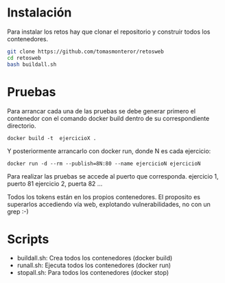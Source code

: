 # Instalación

Para instalar los retos hay que clonar el repositorio y construir todos los contenedores.

```bash
git clone https://github.com/tomasmonteror/retosweb
cd retosweb
bash buildall.sh
```

# Pruebas

Para arrancar cada una de las pruebas se debe generar primero el contenedor con el comando docker 
build dentro de su correspondiente directorio.

`docker build -t  ejercicioX .`

Y posteriormente arrancarlo con docker run, donde N es cada ejercicio:

`docker run -d --rm --publish=8N:80 --name ejercicioN ejercicioN`

Para realizar las pruebas se accede al puerto que corresponda. 
	ejercicio 1, puerto 81 
	ejercicio 2, puerta 82
	...

Todos los tokens están en los propios contenedores. El proposito es superarlos accediendo vía web,
 explotando vulnerabilidades, no con un grep :-)

# Scripts

- buildall.sh: Crea todos los contenedores (docker build)
- runall.sh: Ejecuta todos los contenedores (docker run)
- stopall.sh: Para todos los contenedores (docker stop)








